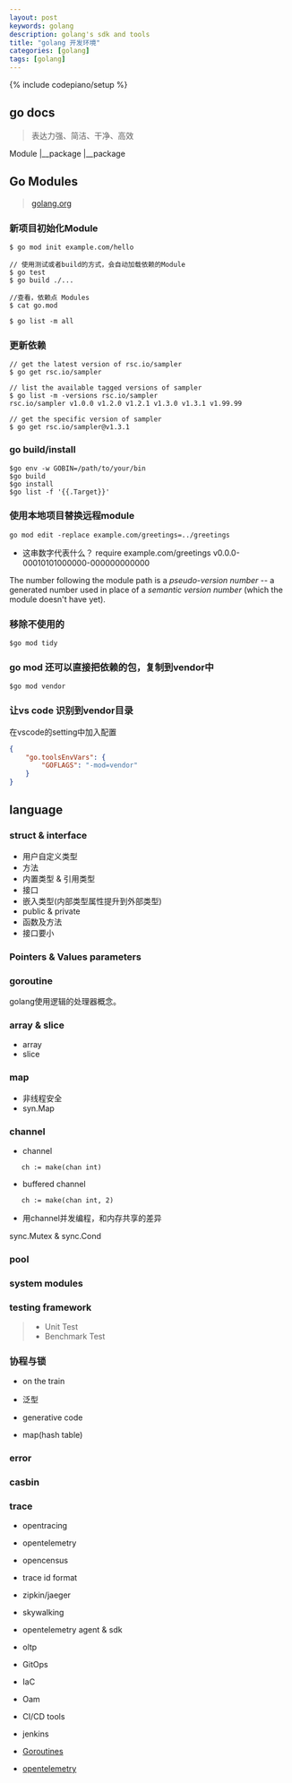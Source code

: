 ```yaml
---
layout: post
keywords: golang 
description: golang's sdk and tools 
title: "golang 开发环境"
categories: [golang]
tags: [golang]
---
```

{% include codepiano/setup %}

## go docs

> 表达力强、简洁、干净、高效

Module
  |__package
  |__package

## Go Modules

> [golang.org](https://blog.golang.org/using-go-modules)

### 新项目初始化Module

```shell
$ go mod init example.com/hello

// 使用测试或者build的方式，会自动加载依赖的Module
$ go test
$ go build ./...

//查看，依赖点 Modules
$ cat go.mod

$ go list -m all
```

### 更新依赖

```shell
// get the latest version of rsc.io/sampler
$ go get rsc.io/sampler

// list the available tagged versions of sampler
$ go list -m -versions rsc.io/sampler
rsc.io/sampler v1.0.0 v1.2.0 v1.2.1 v1.3.0 v1.3.1 v1.99.99

// get the specific version of sampler
$ go get rsc.io/sampler@v1.3.1

```

### go build/install

```shell
$go env -w GOBIN=/path/to/your/bin
$go build
$go install
$go list -f '{{.Target}}'
```

### 使用本地项目替换远程module

```shell
go mod edit -replace example.com/greetings=../greetings
```

* 这串数字代表什么？ require example.com/greetings v0.0.0-00010101000000-000000000000

The number following the module path is a *pseudo-version number* -- a generated number used in place of a *semantic version number* (which the module doesn't have yet).

### 移除不使用的

```shell
$go mod tidy
```

### go mod 还可以直接把依赖的包，复制到vendor中

```shell
$go mod vendor
```

### 让vs code 识别到vendor目录

在vscode的setting中加入配置

```json
{
    "go.toolsEnvVars": {
        "GOFLAGS": "-mod=vendor"
    }
}
```

## language

### struct & interface

* 用户自定义类型
* 方法
* 内置类型 & 引用类型
* 接口
* 嵌入类型(内部类型属性提升到外部类型)
* public & private
* 函数及方法
* 接口要小

### Pointers & Values parameters

### goroutine

golang使用逻辑的处理器概念。

### array & slice

* array
* slice

### map

* 非线程安全
* syn.Map

### channel

* channel

```golang
   ch := make(chan int)
```

* buffered channel

```golang
   ch := make(chan int, 2)
```

* 用channel并发编程，和内存共享的差异

sync.Mutex & sync.Cond

### pool

### system modules

### testing framework

> * Unit Test
> * Benchmark Test

### 协程与锁

* on the train

* 泛型
* generative code
* map(hash table)

### error

### casbin

### trace

* opentracing
* opentelemetry
* opencensus

* trace id format
* zipkin/jaeger
* skywalking
* opentelemetry agent & sdk
* oltp

* GitOps
* IaC
* Oam

* CI/CD tools
* jenkins

* [Goroutines](https://golangbot.com/goroutines/)
* [opentelemetry](https://opentelemetry.io/docs/specs/otel/trace/sdk/)
